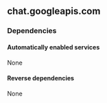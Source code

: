 ## chat.googleapis.com

### Dependencies

#### Automatically enabled services

None

#### Reverse dependencies

None
